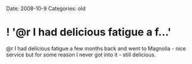 Date: 2008-10-9
Categories: old

# ! '@r I had delicious fatigue a f...'

@r I had delicious fatigue a few months back and went to Magnolia - nice service but for some reason I never got into it - still delicious.
